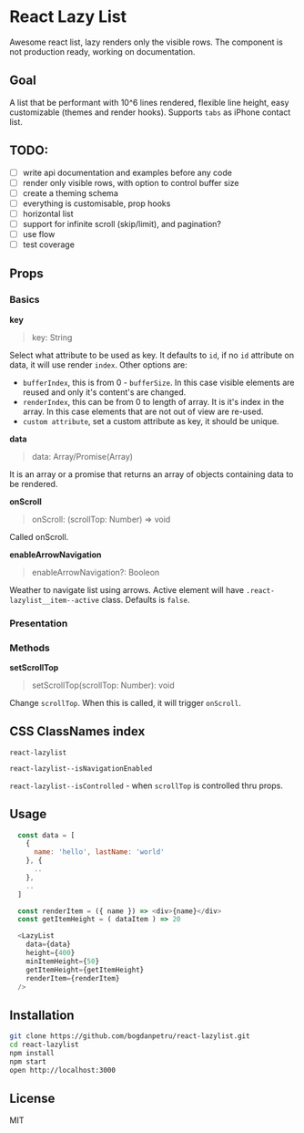 # React Lazy List

Awesome react list, lazy renders only the visible rows.
The component is not production ready, working on documentation.

## Goal
A list that be performant with 10^6 lines rendered, flexible line height, easy customizable (themes and render hooks). Supports `tabs` as iPhone contact list.

## TODO:
- [ ] write api documentation and examples before any code
- [ ] render only visible rows, with option to control buffer size
- [ ] create a theming schema
- [ ] everything is customisable, prop hooks
- [ ] horizontal list
- [ ] support for infinite scroll (skip/limit), and pagination?
- [ ] use flow
- [ ] test coverage

## Props

### Basics

**key**
> key: String

Select what attribute to be used as key. It defaults to `id`, if no `id` attribute on data, it will use render `index`.
Other options are:
- `bufferIndex`, this is from 0 - `bufferSize`. In this case visible elements are reused and only it's content's are changed.
- `renderIndex`, this can be from 0 to length of array. It is it's index in the array. In this case elements that are not out of view are re-used.
- `custom attribute`, set a custom attribute as key, it should be unique.


**data**
> data: Array/Promise(Array)

It is an array or a promise that returns an array of objects containing data to be rendered.

**onScroll**
> onScroll: (scrollTop: Number) => void

Called onScroll.

**enableArrowNavigation**
> enableArrowNavigation?: Booleon

Weather to navigate list using arrows. Active element will have `.react-lazylist__item--active` class.
Defaults is `false`.

### Presentation

### Methods
**setScrollTop**
> setScrollTop(scrollTop: Number): void

Change `scrollTop`. When this is called, it will trigger `onScroll`.

## CSS ClassNames index
`react-lazylist`

`react-lazylist--isNavigationEnabled`

`react-lazylist--isControlled` - when `scrollTop` is controlled thru props.

## Usage

```js
  const data = [
    {
      name: 'hello', lastName: 'world'
    }, {
      ..
    },
    ..
  ]

  const renderItem = ({ name }) => <div>{name}</div>
  const getItemHeight = ( dataItem ) => 20 

  <LazyList
    data={data}
    height={400}
    minItemHeight={50}
    getItemHeight={getItemHeight}
    renderItem={renderItem}
  />
```

## Installation

```bash
git clone https://github.com/bogdanpetru/react-lazylist.git
cd react-lazylist
npm install
npm start
open http://localhost:3000
```

## License
MIT

